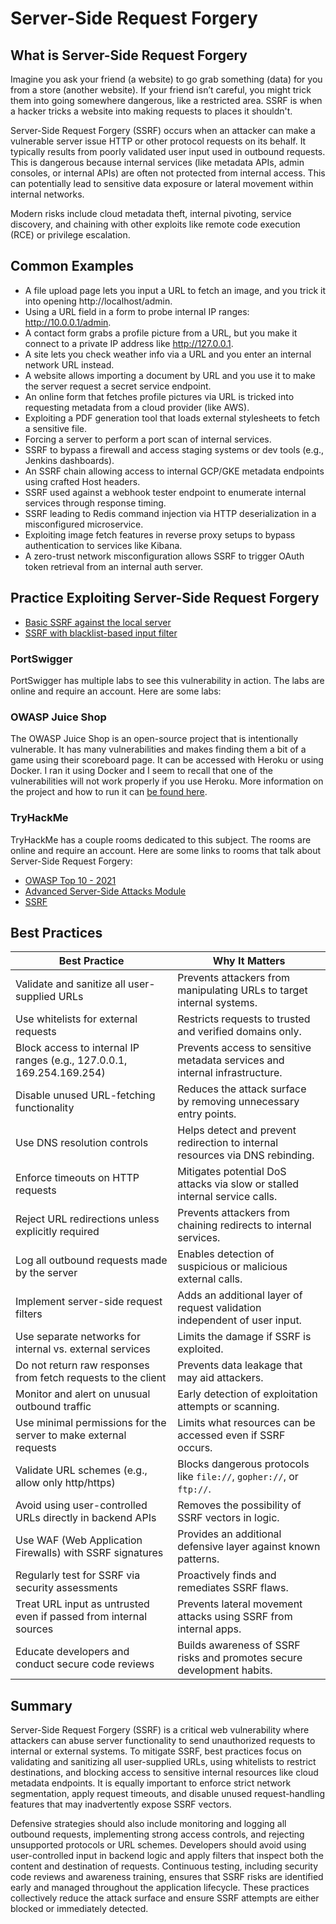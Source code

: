 # Server-Side Request Forgery

## What is Server-Side Request Forgery

Imagine you ask your friend (a website) to go grab something (data) for you from a store (another website). If your friend isn’t careful, you might trick them into going somewhere dangerous, like a restricted area. SSRF is when a hacker tricks a website into making requests to places it shouldn't.

Server-Side Request Forgery (SSRF) occurs when an attacker can make a vulnerable server issue HTTP or other protocol requests on its behalf. It typically results from poorly validated user input used in outbound requests. This is dangerous because internal services (like metadata APIs, admin consoles, or internal APIs) are often not protected from internal access. This can  potentially lead to sensitive data exposure or lateral movement within internal networks.

Modern risks include cloud metadata theft, internal pivoting, service discovery, and chaining with other exploits like remote code execution (RCE) or privilege escalation.

## Common Examples

- A file upload page lets you input a URL to fetch an image, and you trick it into opening http://localhost/admin.
- Using a URL field in a form to probe internal IP ranges: http://10.0.0.1/admin.
- A contact form grabs a profile picture from a URL, but you make it connect to a private IP address like http://127.0.0.1.
- A site lets you check weather info via a URL and you enter an internal network URL instead.
- A website allows importing a document by URL and you use it to make the server request a secret service endpoint.
- An online form that fetches profile pictures via URL is tricked into requesting metadata from a cloud provider (like AWS).
- Exploiting a PDF generation tool that loads external stylesheets to fetch a sensitive file.
- Forcing a server to perform a port scan of internal services.
- SSRF to bypass a firewall and access staging systems or dev tools (e.g., Jenkins dashboards).
- An SSRF chain allowing access to internal GCP/GKE metadata endpoints using crafted Host headers.
- SSRF used against a webhook tester endpoint to enumerate internal services through response timing.
- SSRF leading to Redis command injection via HTTP deserialization in a misconfigured microservice.
- Exploiting image fetch features in reverse proxy setups to bypass authentication to services like Kibana.
- A zero-trust network misconfiguration allows SSRF to trigger OAuth token retrieval from an internal auth server.

## Practice Exploiting Server-Side Request Forgery

- [Basic SSRF against the local server](https://portswigger.net/web-security/ssrf/lab-basic-ssrf-against-localhost)
- [SSRF with blacklist-based input filter](https://portswigger.net/web-security/ssrf/lab-ssrf-with-blacklist-filter)

### PortSwigger

PortSwigger has multiple labs to see this vulnerability in action. The labs are online and require an account. Here are some labs:

### OWASP Juice Shop

The OWASP Juice Shop is an open-source project that is intentionally vulnerable. It has many vulnerabilities and makes finding them a bit of a game using their scoreboard page. It can be accessed with Heroku or using Docker. I ran it using Docker and I seem to recall that one of the vulnerabilities will not work properly if you use Heroku. More information on the project and how to run it can [be found here](https://owasp.org/www-project-juice-shop/).

### TryHackMe

TryHackMe has a couple rooms dedicated to this subject. The rooms are online and require an account. Here are some links to rooms that talk about Server-Side Request Forgery:

- [OWASP Top 10 - 2021](https://tryhackme.com/room/owasptop102021)
- [Advanced Server-Side Attacks Module](https://tryhackme.com/module/advanced-server-side-attacks)
- [SSRF](https://tryhackme.com/room/ssrfhr)

## Best Practices


| Best Practice | Why It Matters |
| ------------- | -------------- |
| Validate and sanitize all user-supplied URLs| Prevents attackers from manipulating URLs to target internal systems. |
| Use whitelists for external requests| Restricts requests to trusted and verified domains only. |
| Block access to internal IP ranges (e.g., 127.0.0.1, 169.254.169.254) | Prevents access to sensitive metadata services and internal infrastructure. |
| Disable unused URL-fetching functionality | Reduces the attack surface by removing unnecessary entry points. |
| Use DNS resolution controls | Helps detect and prevent redirection to internal resources via DNS rebinding. |
| Enforce timeouts on HTTP requests | Mitigates potential DoS attacks via slow or stalled internal service calls. |
| Reject URL redirections unless explicitly required | Prevents attackers from chaining redirects to internal services. |
| Log all outbound requests made by the server | Enables detection of suspicious or malicious external calls. |
| Implement server-side request filters | Adds an additional layer of request validation independent of user input. |
| Use separate networks for internal vs. external services | Limits the damage if SSRF is exploited. |
| Do not return raw responses from fetch requests to the client | Prevents data leakage that may aid attackers. |
| Monitor and alert on unusual outbound traffic | Early detection of exploitation attempts or scanning. |
| Use minimal permissions for the server to make external requests | Limits what resources can be accessed even if SSRF occurs. |
| Validate URL schemes (e.g., allow only http/https) | Blocks dangerous protocols like `file://`, `gopher://`, or `ftp://`. |
| Avoid using user-controlled URLs directly in backend APIs | Removes the possibility of SSRF vectors in logic. |
| Use WAF (Web Application Firewalls) with SSRF signatures | Provides an additional defensive layer against known patterns. |
| Regularly test for SSRF via security assessments | Proactively finds and remediates SSRF flaws. |
| Treat URL input as untrusted even if passed from internal sources | Prevents lateral movement attacks using SSRF from internal apps. |
| Educate developers and conduct secure code reviews | Builds awareness of SSRF risks and promotes secure development habits. |


## Summary

Server-Side Request Forgery (SSRF) is a critical web vulnerability where attackers can abuse server functionality to send unauthorized requests to internal or external systems. To mitigate SSRF, best practices focus on validating and sanitizing all user-supplied URLs, using whitelists to restrict destinations, and blocking access to sensitive internal resources like cloud metadata endpoints. It is equally important to enforce strict network segmentation, apply request timeouts, and disable unused request-handling features that may inadvertently expose SSRF vectors.

Defensive strategies should also include monitoring and logging all outbound requests, implementing strong access controls, and rejecting unsupported protocols or URL schemes. Developers should avoid using user-controlled input in backend logic and apply filters that inspect both the content and destination of requests. Continuous testing, including security code reviews and awareness training, ensures that SSRF risks are identified early and managed throughout the application lifecycle. These practices collectively reduce the attack surface and ensure SSRF attempts are either blocked or immediately detected.
